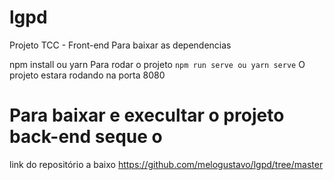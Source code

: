 # lgpd
Projeto TCC - Front-end Para baixar as dependencias

npm install ou yarn
Para rodar o projeto
`npm run serve
ou
yarn serve`
O projeto estara rodando na porta 8080

# Para baixar e execultar o projeto back-end seque o
link do repositório a baixo 
https://github.com/melogustavo/lgpd/tree/master
